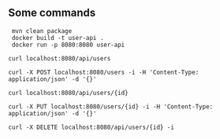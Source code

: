 
## Some commands

```
 mvn clean package
 docker build -t user-api .
 docker run -p 8080:8080 user-api
```
```
curl localhost:8080/api/users
```
```
curl -X POST localhost:8080/users -i -H 'Content-Type: application/json' -d '{}'
```
```
curl localhost:8080/api/users/{id}
```
```
curl -X PUT localhost:8080/users/{id} -i -H 'Content-Type: application/json' -d '{}'
```
```
curl -X DELETE localhost:8080/api/users/{id} -i
```
